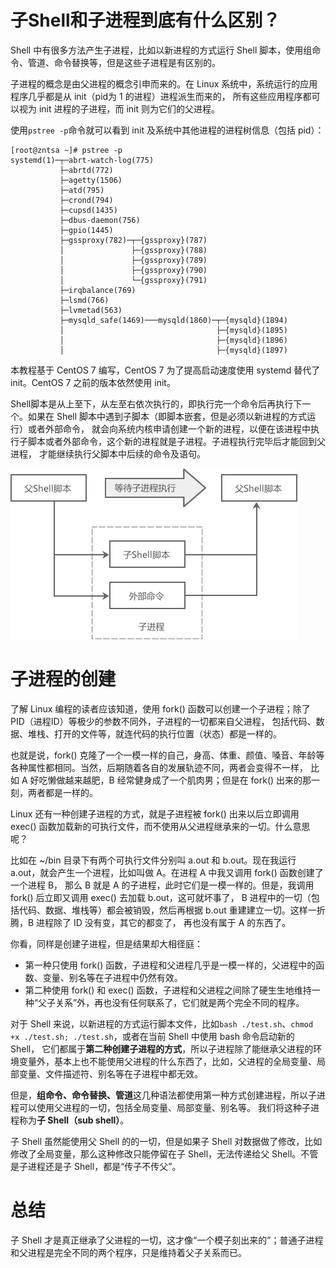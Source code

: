 # 子Shell和子进程到底有什么区别？
Shell 中有很多方法产生子进程，比如以新进程的方式运行 Shell 脚本，使用组命令、管道、命令替换等，但是这些子进程是有区别的。

子进程的概念是由父进程的概念引申而来的。在 Linux 系统中，系统运行的应用程序几乎都是从 init（pid为 1 的进程）进程派生而来的，
所有这些应用程序都可以视为 init 进程的子进程，而 init 则为它们的父进程。

使用`pstree -p`命令就可以看到 init 及系统中其他进程的进程树信息（包括 pid）：
```shell
[root@zntsa ~]# pstree -p
systemd(1)─┬─abrt-watch-log(775)
           ├─abrtd(772)
           ├─agetty(1506)
           ├─atd(795)
           ├─crond(794)
           ├─cupsd(1435)
           ├─dbus-daemon(756)
           ├─gpio(1445)
           ├─gssproxy(782)─┬─{gssproxy}(787)
           │               ├─{gssproxy}(788)
           │               ├─{gssproxy}(789)
           │               ├─{gssproxy}(790)
           │               └─{gssproxy}(791)
           ├─irqbalance(769)
           ├─lsmd(766)
           ├─lvmetad(563)
           ├─mysqld_safe(1469)───mysqld(1860)─┬─{mysqld}(1894)
           │                                  ├─{mysqld}(1895)
           │                                  ├─{mysqld}(1896)
           │                                  ├─{mysqld}(1897)
```
本教程基于 CentOS 7 编写，CentOS 7 为了提高启动速度使用 systemd 替代了 init。CentOS 7 之前的版本依然使用 init。

Shell脚本是从上至下，从左至右依次执行的，即执行完一个命令后再执行下一个。如果在 Shell 脚本中遇到子脚本（即脚本嵌套，但是必须以新进程的方式运行）或者外部命令，
就会向系统内核申请创建一个新的进程，以便在该进程中执行子脚本或者外部命令，这个新的进程就是子进程。子进程执行完毕后才能回到父进程，
才能继续执行父脚本中后续的命令及语句。

![img.png](img.png)

# 子进程的创建
了解 Linux 编程的读者应该知道，使用 fork() 函数可以创建一个子进程；除了 PID（进程ID）等极少的参数不同外，子进程的一切都来自父进程，
包括代码、数据、堆栈、打开的文件等，就连代码的执行位置（状态）都是一样的。

也就是说，fork() 克隆了一个一模一样的自己，身高、体重、颜值、嗓音、年龄等各种属性都相同。当然，后期随着各自的发展轨迹不同，两者会变得不一样，
比如 A 好吃懒做越来越肥，B 经常健身成了一个肌肉男；但是在 fork() 出来的那一刻，两者都是一样的。

Linux 还有一种创建子进程的方式，就是子进程被 fork() 出来以后立即调用 exec() 函数加载新的可执行文件，而不使用从父进程继承来的一切。什么意思呢？

比如在 ~/bin 目录下有两个可执行文件分别叫 a.out 和 b.out。现在我运行 a.out，就会产生一个进程，比如叫做 A。在进程 A 中我又调用 fork() 函数创建了一个进程 B，
那么 B 就是 A 的子进程，此时它们是一模一样的。但是，我调用 fork() 后立即又调用 exec() 去加载 b.out，这可就坏事了，
B 进程中的一切（包括代码、数据、堆栈等）都会被销毁，然后再根据 b.out 重建建立一切。这样一折腾，B 进程除了 ID 没有变，其它的都变了，
再也没有属于 A 的东西了。

你看，同样是创建子进程，但是结果却大相径庭：
+ 第一种只使用 fork() 函数，子进程和父进程几乎是一模一样的，父进程中的函数、变量、别名等在子进程中仍然有效。
+ 第二种使用 fork() 和 exec() 函数，子进程和父进程之间除了硬生生地维持一种“父子关系”外，再也没有任何联系了，它们就是两个完全不同的程序。

对于 Shell 来说，以新进程的方式运行脚本文件，比如`bash ./test.sh`、`chmod +x ./test.sh; ./test.sh`，或者在当前 Shell 中使用 bash 命令启动新的 Shell，
它们都属于**第二种创建子进程的方式**，所以子进程除了能继承父进程的环境变量外，基本上也不能使用父进程的什么东西了，比如，父进程的全局变量、局部变量、文件描述符、别名等在子进程中都无效。

但是，**组命令、命令替换、管道**这几种语法都使用第一种方式创建进程，所以子进程可以使用父进程的一切，包括全局变量、局部变量、别名等。
我们将这种子进程称为**子 Shell（sub shell）**。

子 Shell 虽然能使用父 Shell 的的一切，但是如果子 Shell 对数据做了修改，比如修改了全局变量，那么这种修改只能停留在子 Shell，无法传递给父 Shell。不管是子进程还是子 Shell，都是“传子不传父”。

# 总结
子 Shell 才是真正继承了父进程的一切，这才像“一个模子刻出来的”；普通子进程和父进程是完全不同的两个程序，只是维持着父子关系而已。
